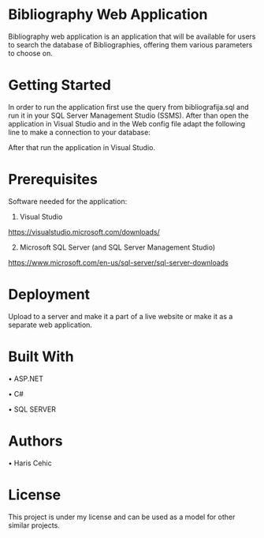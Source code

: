 # Bibliography Web Application
Bibliography web application is an application that will be available for users to search the database of Bibliographies, offering them various parameters to choose on.

# Getting Started
In order to run the application first use the query from bibliografija.sql and run it in your SQL Server Management Studio (SSMS). After than open the application in Visual Studio and in the Web config file adapt the following line to make a connection to your database:

<connectionStrings>
    <add name="TestCS" connectionString=; Initial Catalog=; Trusted_Connection = TRUE"/>
  </connectionStrings>

After that run the application in Visual Studio.

# Prerequisites
Software needed for the application:
1.	Visual Studio

https://visualstudio.microsoft.com/downloads/

2.	Microsoft SQL Server (and SQL Server Management Studio)

https://www.microsoft.com/en-us/sql-server/sql-server-downloads

# Deployment
Upload to a server and make it a part of a live website or make it as a separate web application.

# Built With
•	ASP.NET

•	C#

•	SQL SERVER

# Authors
•	Haris Cehic

# License
This project is under my license and can be used as a model for other similar projects.

